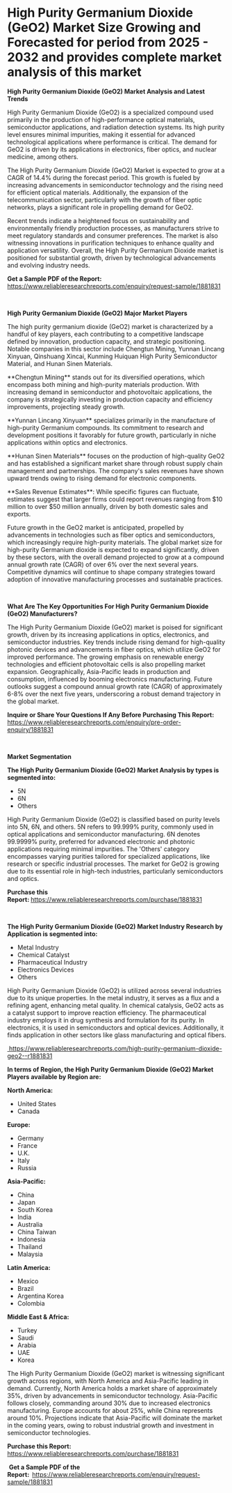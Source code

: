 <p><h1>High Purity Germanium Dioxide (GeO2) Market Size Growing and Forecasted for period from 2025 - 2032 and provides complete market analysis of this market</h1></p><p><strong>High Purity Germanium Dioxide (GeO2) Market Analysis and Latest Trends</strong></p>
<p><p>High Purity Germanium Dioxide (GeO2) is a specialized compound used primarily in the production of high-performance optical materials, semiconductor applications, and radiation detection systems. Its high purity level ensures minimal impurities, making it essential for advanced technological applications where performance is critical. The demand for GeO2 is driven by its applications in electronics, fiber optics, and nuclear medicine, among others.</p><p>The High Purity Germanium Dioxide (GeO2) Market is expected to grow at a CAGR of 14.4% during the forecast period. This growth is fueled by increasing advancements in semiconductor technology and the rising need for efficient optical materials. Additionally, the expansion of the telecommunication sector, particularly with the growth of fiber optic networks, plays a significant role in propelling demand for GeO2. </p><p>Recent trends indicate a heightened focus on sustainability and environmentally friendly production processes, as manufacturers strive to meet regulatory standards and consumer preferences. The market is also witnessing innovations in purification techniques to enhance quality and application versatility. Overall, the High Purity Germanium Dioxide market is positioned for substantial growth, driven by technological advancements and evolving industry needs.</p></p>
<p><strong>Get a Sample PDF of the Report:&nbsp;</strong> <a href="https://www.reliableresearchreports.com/enquiry/request-sample/1881831?utm_campaign=2778&utm_medium=2&utm_source=Github&utm_content=ia&utm_term=15042025&utm_id=high-purity-germanium-dioxide-geo2">https://www.reliableresearchreports.com/enquiry/request-sample/1881831</a></p>
<p>&nbsp;</p>
<p><strong>High Purity Germanium Dioxide (GeO2) Major Market Players</strong></p>
<p><p>The high purity germanium dioxide (GeO2) market is characterized by a handful of key players, each contributing to a competitive landscape defined by innovation, production capacity, and strategic positioning. Notable companies in this sector include Chengtun Mining, Yunnan Lincang Xinyuan, Qinshuang Xincai, Kunming Huiquan High Purity Semiconductor Material, and Hunan Sinen Materials.</p><p>**Chengtun Mining** stands out for its diversified operations, which encompass both mining and high-purity materials production. With increasing demand in semiconductor and photovoltaic applications, the company is strategically investing in production capacity and efficiency improvements, projecting steady growth.</p><p>**Yunnan Lincang Xinyuan** specializes primarily in the manufacture of high-purity Germanium compounds. Its commitment to research and development positions it favorably for future growth, particularly in niche applications within optics and electronics.</p><p>**Hunan Sinen Materials** focuses on the production of high-quality GeO2 and has established a significant market share through robust supply chain management and partnerships. The company's sales revenues have shown upward trends owing to rising demand for electronic components.</p><p>**Sales Revenue Estimates**: While specific figures can fluctuate, estimates suggest that larger firms could report revenues ranging from $10 million to over $50 million annually, driven by both domestic sales and exports.</p><p>Future growth in the GeO2 market is anticipated, propelled by advancements in technologies such as fiber optics and semiconductors, which increasingly require high-purity materials. The global market size for high-purity Germanium dioxide is expected to expand significantly, driven by these sectors, with the overall demand projected to grow at a compound annual growth rate (CAGR) of over 6% over the next several years. Competitive dynamics will continue to shape company strategies toward adoption of innovative manufacturing processes and sustainable practices.</p></p>
<p>&nbsp;</p>
<p><strong>What Are The Key Opportunities For High Purity Germanium Dioxide (GeO2) Manufacturers?</strong></p>
<p><p>The High Purity Germanium Dioxide (GeO2) market is poised for significant growth, driven by its increasing applications in optics, electronics, and semiconductor industries. Key trends include rising demand for high-quality photonic devices and advancements in fiber optics, which utilize GeO2 for improved performance. The growing emphasis on renewable energy technologies and efficient photovoltaic cells is also propelling market expansion. Geographically, Asia-Pacific leads in production and consumption, influenced by booming electronics manufacturing. Future outlooks suggest a compound annual growth rate (CAGR) of approximately 6-8% over the next five years, underscoring a robust demand trajectory in the global market.</p></p>
<p><strong>Inquire or Share Your Questions If Any Before Purchasing This Report:</strong> <a href="https://www.reliableresearchreports.com/enquiry/pre-order-enquiry/1881831?utm_campaign=2778&utm_medium=2&utm_source=Github&utm_content=ia&utm_term=15042025&utm_id=high-purity-germanium-dioxide-geo2">https://www.reliableresearchreports.com/enquiry/pre-order-enquiry/1881831</a></p>
<p>&nbsp;</p>
<p><strong>Market Segmentation</strong></p>
<p><strong>The High Purity Germanium Dioxide (GeO2) Market Analysis by types is segmented into:</strong></p>
<p><ul><li>5N</li><li>6N</li><li>Others</li></ul></p>
<p><p>High Purity Germanium Dioxide (GeO2) is classified based on purity levels into 5N, 6N, and others. 5N refers to 99.999% purity, commonly used in optical applications and semiconductor manufacturing. 6N denotes 99.9999% purity, preferred for advanced electronic and photonic applications requiring minimal impurities. The 'Others' category encompasses varying purities tailored for specialized applications, like research or specific industrial processes. The market for GeO2 is growing due to its essential role in high-tech industries, particularly semiconductors and optics.</p></p>
<p><strong>Purchase this Report:&nbsp;</strong><a href="https://www.reliableresearchreports.com/purchase/1881831?utm_campaign=2778&utm_medium=2&utm_source=Github&utm_content=ia&utm_term=15042025&utm_id=high-purity-germanium-dioxide-geo2">https://www.reliableresearchreports.com/purchase/1881831</a></p>
<p>&nbsp;</p>
<p><strong>The High Purity Germanium Dioxide (GeO2) Market Industry Research by Application is segmented into:</strong></p>
<p><ul><li>Metal Industry</li><li>Chemical Catalyst</li><li>Pharmaceutical Industry</li><li>Electronics Devices</li><li>Others</li></ul></p>
<p><p>High Purity Germanium Dioxide (GeO2) is utilized across several industries due to its unique properties. In the metal industry, it serves as a flux and a refining agent, enhancing metal quality. In chemical catalysis, GeO2 acts as a catalyst support to improve reaction efficiency. The pharmaceutical industry employs it in drug synthesis and formulation for its purity. In electronics, it is used in semiconductors and optical devices. Additionally, it finds application in other sectors like glass manufacturing and optical fibers.</p></p>
<p><a href="https://www.reliableresearchreports.com/high-purity-germanium-dioxide-geo2--r1881831?utm_campaign=2778&utm_medium=2&utm_source=Github&utm_content=ia&utm_term=15042025&utm_id=high-purity-germanium-dioxide-geo2">&nbsp;https://www.reliableresearchreports.com/high-purity-germanium-dioxide-geo2--r1881831</a></p>
<p><strong>In terms of Region, the High Purity Germanium Dioxide (GeO2) Market Players available by Region are:</strong></p>
<p>
    <p> <strong> North America: </strong>
        <ul>
            <li>United States</li>
            <li>Canada</li>
        </ul>
        </p> 
    <p> <strong> Europe: </strong>
        <ul>
            <li>Germany</li>
            <li>France</li>
            <li>U.K.</li>
            <li>Italy</li>
            <li>Russia</li>
        </ul>
        </p> 
    <p> <strong> Asia-Pacific: </strong>
        <ul>
            <li>China</li>
            <li>Japan</li>
            <li>South Korea</li>
            <li>India</li>
            <li>Australia</li>
            <li>China Taiwan</li>
            <li>Indonesia</li>
            <li>Thailand</li>
            <li>Malaysia</li>
        </ul>
        </p> 
    <p> <strong> Latin America: </strong>
        <ul>
            <li>Mexico</li>
            <li>Brazil</li>
            <li>Argentina Korea</li>
            <li>Colombia</li>
        </ul>
        </p> 
    <p> <strong> Middle East & Africa: </strong>
        <ul>
            <li>Turkey</li>
            <li>Saudi</li>
            <li>Arabia</li>
            <li>UAE</li>
            <li>Korea</li>
        </ul>
    </p>
    </p>
<p><p>The High Purity Germanium Dioxide (GeO2) market is witnessing significant growth across regions, with North America and Asia-Pacific leading in demand. Currently, North America holds a market share of approximately 35%, driven by advancements in semiconductor technology. Asia-Pacific follows closely, commanding around 30% due to increased electronics manufacturing. Europe accounts for about 25%, while China represents around 10%. Projections indicate that Asia-Pacific will dominate the market in the coming years, owing to robust industrial growth and investment in semiconductor technologies.</p></p>
<p><strong>Purchase this Report: </strong><a href="https://www.reliableresearchreports.com/purchase/1881831?utm_campaign=2778&utm_medium=2&utm_source=Github&utm_content=ia&utm_term=15042025&utm_id=high-purity-germanium-dioxide-geo2">https://www.reliableresearchreports.com/purchase/1881831</a></p>
<p>&nbsp;<strong>Get a Sample PDF of the Report:&nbsp;&nbsp;</strong><a href="https://www.reliableresearchreports.com/enquiry/request-sample/1881831?utm_campaign=2778&utm_medium=2&utm_source=Github&utm_content=ia&utm_term=15042025&utm_id=high-purity-germanium-dioxide-geo2">https://www.reliableresearchreports.com/enquiry/request-sample/1881831</a></p>
<p><strong></strong></p>
<p><p></p><p></p><p></p></p>